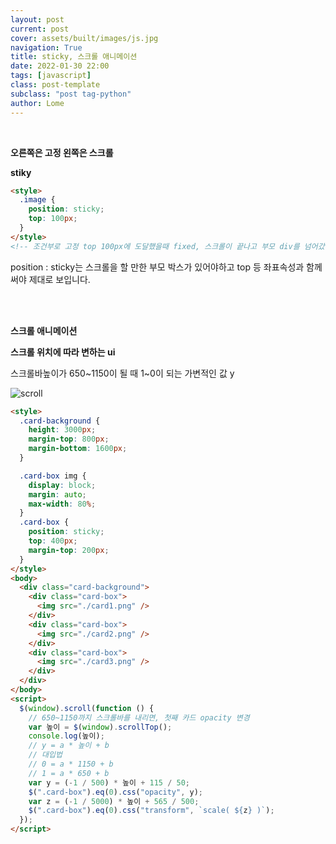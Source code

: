 ```yaml
---
layout: post
current: post
cover: assets/built/images/js.jpg
navigation: True
title: sticky, 스크롤 애니메이션
date: 2022-01-30 22:00
tags: [javascript]
class: post-template
subclass: "post tag-python"
author: Lome
---
```


<span></span>

<br>

<strong class="subtitle_fontAwesome">오른쪽은 고정 왼쪽은 스크롤</strong>

<strong class="subtitle2_fontAwesome">stiky</strong>

```html
<style>
  .image {
    position: sticky;
    top: 100px;
  }
</style>
<!-- 조건부로 고정 top 100px에 도달했을때 fixed, 스크롤이 끝나고 부모 div를 넘어갔을때 fixed가 해제됨 -->
```

position : sticky는 스크롤을 할 만한 부모 박스가 있어야하고 top 등 좌표속성과 함께 써야 제대로 보입니다.

<br>
<br>

<strong class="subtitle_fontAwesome">스크롤 애니메이션</strong>

<strong class="subtitle2_fontAwesome">스크롤 위치에 따라 변하는 ui</strong>

스크롤바높이가 650~1150이 될 때 1~0이 되는 가변적인 값 y

![scroll](assets/built/images/javascript/scrollevenet1.JPG)

```html
<style>
  .card-background {
    height: 3000px;
    margin-top: 800px;
    margin-bottom: 1600px;
  }

  .card-box img {
    display: block;
    margin: auto;
    max-width: 80%;
  }
  .card-box {
    position: sticky;
    top: 400px;
    margin-top: 200px;
  }
</style>
<body>
  <div class="card-background">
    <div class="card-box">
      <img src="./card1.png" />
    </div>
    <div class="card-box">
      <img src="./card2.png" />
    </div>
    <div class="card-box">
      <img src="./card3.png" />
    </div>
  </div>
</body>
<script>
  $(window).scroll(function () {
    // 650~1150까지 스크롤바를 내리면, 첫째 카드 opacity 변경
    var 높이 = $(window).scrollTop();
    console.log(높이);
    // y = a * 높이 + b
    // 대입법
    // 0 = a * 1150 + b
    // 1 = a * 650 + b
    var y = (-1 / 500) * 높이 + 115 / 50;
    $(".card-box").eq(0).css("opacity", y);
    var z = (-1 / 5000) * 높이 + 565 / 500;
    $(".card-box").eq(0).css("transform", `scale( ${z} )`);
  });
</script>
```
